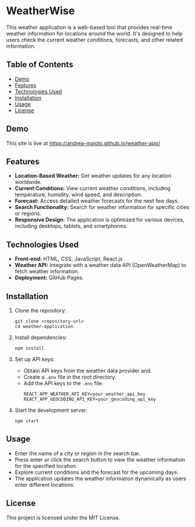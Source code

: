 # WeatherWise

This weather application is a web-based tool that provides real-time weather information for locations around the world. It's designed to help users check the current weather conditions, forecasts, and other related information.

## Table of Contents

- [Demo](#demo)
- [Features](#features)
- [Technologies Used](#technologies-used)
- [Installation](#installation)
- [Usage](#usage)
- [License](#license)

## Demo

This site is live at https://andrea-maiolo.github.io/weather-app/

## Features

- **Location-Based Weather:** Get weather updates for any location worldwide.
- **Current Conditions:** View current weather conditions, including temperature, humidity, wind speed, and description.
- **Forecast:** Access detailed weather forecasts for the next few days.
- **Search Functionality:** Search for weather information for specific cities or regions.
- **Responsive Design:** The application is optimized for various devices, including desktops, tablets, and smartphones.

## Technologies Used

- **Front-end:** HTML, CSS, JavaScript, React.js
- **Weather API:** Integrate with a weather data API (OpenWeatherMap) to fetch weather information.
- **Deployment:** GitHub Pages.

## Installation

1. Clone the repository:
   ```
   git clone <repository-url>
   cd weather-application
   ```

2. Install dependencies:
   ```
   npm install
   ```

3. Set up API keys:
   - Obtain API keys from the weather data provider and.
   - Create a `.env` file in the root directory.
   - Add the API keys to the `.env` file:
     ```
     REACT_APP_WEATHER_API_KEY=your_weather_api_key
     REACT_APP_GEOCODING_API_KEY=your_geocoding_api_key
     ```

4. Start the development server:
   ```
   npm start
   ```

## Usage

- Enter the name of a city or region in the search bar.
- Press enter or click the search button to view the weather information for the specified location.
- Explore current conditions and the forecast for the upcoming days.
- The application updates the weather information dynamically as users enter different locations.

## License

This project is licensed under the MIT License.
